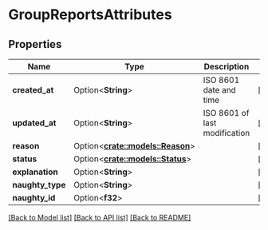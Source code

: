 # GroupReportsAttributes

## Properties

Name | Type | Description | Notes
------------ | ------------- | ------------- | -------------
**created_at** | Option<**String**> | ISO 8601 date and time | [optional]
**updated_at** | Option<**String**> | ISO 8601 of last modification | [optional]
**reason** | Option<[**crate::models::Reason**](reason.md)> |  | [optional]
**status** | Option<[**crate::models::Status**](status.md)> |  | [optional]
**explanation** | Option<**String**> |  | [optional]
**naughty_type** | Option<**String**> |  | [optional]
**naughty_id** | Option<**f32**> |  | [optional]

[[Back to Model list]](../README.md#documentation-for-models) [[Back to API list]](../README.md#documentation-for-api-endpoints) [[Back to README]](../README.md)


